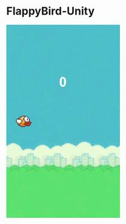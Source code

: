 # FlappyBird-Unity
<img src="https://github.com/juliano-soares/FlappyBird-Unity/blob/main/Assets/GameFolder/Pack/FlappyBird.PNG" width="300"/>
